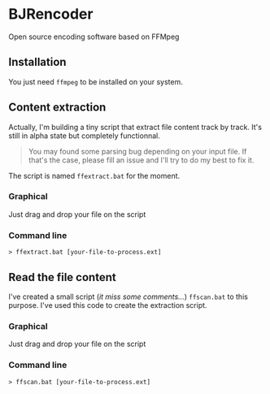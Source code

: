 # BJRencoder

Open source encoding software based on FFMpeg

## Installation

You just need `ffmpeg` to be installed on your system.

## Content extraction

Actually, I'm building a tiny script that extract file content track by track. It's still in alpha state but completely functionnal.

> You may found some parsing bug depending on your input file. If that's the case, please fill an issue and I'll try to do my best to fix it.

The script is named `ffextract.bat` for the moment.

### Graphical

Just drag and drop your file on the script

### Command line

```batch
> ffextract.bat [your-file-to-process.ext]
```

## Read the file content

I've created a small script (*it miss some comments...*) `ffscan.bat` to this purpose. I've used this code to create the extraction script.

### Graphical

Just drag and drop your file on the script

### Command line

```batch
> ffscan.bat [your-file-to-process.ext]
```
